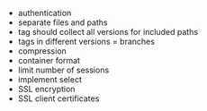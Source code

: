 * authentication
* separate files and paths
* tag should collect all versions for included paths
* tags in different versions = branches
* compression
* container format
* limit number of sessions
* implement select
* SSL encryption
* SSL client certificates